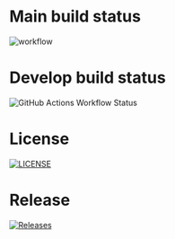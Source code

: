 # Main build status
![workflow](https://github.com/antnyyy/devops/actions/workflows/main.yml/badge.svg)
# Develop build status
![GitHub Actions Workflow Status](https://img.shields.io/github/actions/workflow/status/antnyyy/devops/main.yml)
# License
[![LICENSE](https://img.shields.io/github/license/antnyyy/devops.svg?style=flat-square)](https://github.com/antnyyy/devops/blob/master/LICENSE)
# Release
[![Releases](https://img.shields.io/github/release/antnyyy/devops/all.svg?style=flat-square)](https://github.com/antnyyy/devops/releases)
